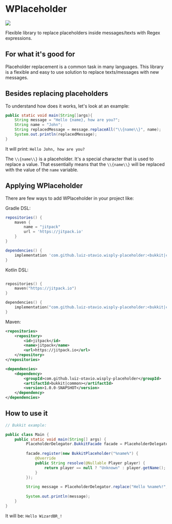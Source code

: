 # WPlaceholder
[![](https://jitpack.io/v/luiz-otavio/wisply-placeholder.svg)](https://jitpack.io/#luiz-otavio/wisply-placeholder)

Flexible library to replace placeholders inside messages/texts with Regex expressions.

## For what it's good for
Placeholder replacement is a common task in many languages. This library is a flexible and easy to use solution to replace texts/messages with new messages.

## Besides replacing placeholders
To understand how does it works, let's look at an example:
```java
public static void main(String[]args){
    String message = "Hello {name}, how are you?";
    String name = "John";
    String replacedMessage = message.replaceAll("\\{name\\}", name);
    System.out.println(replacedMessage);
}
```

It will print: `Hello John, how are you?`

The `\\{name\\}` is a placeholder. It's a special character that is used to replace a value.
That essentially means that the `\\{name\\}` will be replaced with the value of the `name` variable.

## Applying WPlaceholder
There are few ways to add WPlaceholder in your project like:

Gradle DSL:
```gradle
repositories() {
    maven {
        name = "jitpack"
        url = 'https://jitpack.io'
    }
}   

dependencies() {
    implementation 'com.github.luiz-otavio.wisply-placeholder:<bukkit|common>:1.0.0-SNAPSHOT'
}
```

Kotlin DSL:
```kotlin

repositories() {
    maven("https://jitpack.io")
}

dependencies() {
    implementation("com.github.luiz-otavio.wisply-placeholder:<bukkit|common>:1.0.0-SNAPSHOT")
}
```

Maven:
```xml
<repositories>
    <repository>
        <id>jitpack</id>
        <name>jitpack</name>
        <url>https://jitpack.io</url>
    </repository>
</repositories>

<dependencies>
    <dependency>
        <groupId>com.github.luiz-otavio.wisply-placeholder</groupId>
        <artifactId>bukkit|common></artifactId>
        <version>1.0.0-SNAPSHOT</version>
    </dependency>
</dependencies>
```

## How to use it
```java
// Bukkit example:

public class Main {
    public static void main(String[] args) {
         PlaceholderDelegator.BukkitFacade facade = PlaceholderDelegator.createDelegator('%');
         
         facade.register(new BukkitPlaceholder("%name%") {
             @Override
             public String resolve(@Nullable Player player) {
                 return player == null ? "Unknown" : player.getName();
             }
         });
         
         String message = PlaceholderDelegator.replace("Hello %name%!", Bukkit.getPlayer("WizardBR_"));
         
         System.out.println(message);
    }
}
```
It will be: `Hello WizardBR_!`
